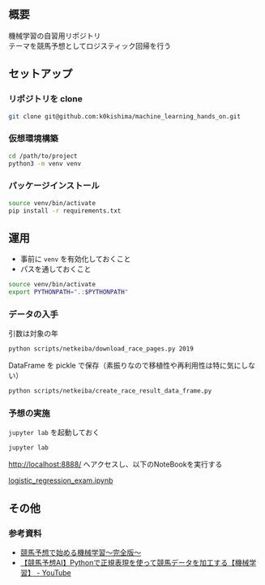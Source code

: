 ## 概要

機械学習の自習用リポジトリ
<br>
テーマを競馬予想としてロジスティック回帰を行う

## セットアップ

### リポジトリを clone

```bash
git clone git@github.com:k0kishima/machine_learning_hands_on.git
```

### 仮想環境構築

```bash
cd /path/to/project
python3 -m venv venv
```

### パッケージインストール

```bash
source venv/bin/activate
pip install -r requirements.txt
```

## 運用

- 事前に `venv` を有効化しておくこと
- パスを通しておくこと

```bash
source venv/bin/activate
export PYTHONPATH=".:$PYTHONPATH"
```

### データの入手

引数は対象の年

```bash
python scripts/netkeiba/download_race_pages.py 2019
```

DataFrame を pickle で保存（素振りなので移植性や再利用性は特に気にしない）

```bash
python scripts/netkeiba/create_race_result_data_frame.py
```

### 予想の実施

`jupyter lab` を起動しておく

```bash
jupyter lab
```

[http://localhost:8888/](http://localhost:8888/) へアクセスし、以下のNoteBookを実行する

[logistic_regression_exam.ipynb](./logistic_regression_exam.ipynb)

## その他

### 参考資料

* [競馬予想で始める機械学習〜完全版〜](https://zenn.dev/dijzpeb/books/848d4d8e47001193f3fb)
* [【競馬予想AI】Pythonで正規表現を使って競馬データを加工する【機械学習】 - YouTube](https://www.youtube.com/watch?v=FPnzEgKBy8w)
